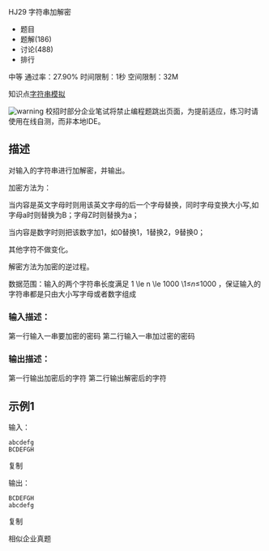 HJ29 字符串加解密







- 题目
- 题解(186)
- 讨论(488)
- 排行

中等 通过率：27.90% 时间限制：1秒 空间限制：32M

知识点[字符串](https://www.nowcoder.com/exam/oj/ta?tpId=37?tag=579)[模拟](https://www.nowcoder.com/exam/oj/ta?tpId=37?tag=595)

![warning](https://static.nowcoder.com/fe/file/images/web/ta/warning.png) 校招时部分企业笔试将禁止编程题跳出页面，为提前适应，练习时请使用在线自测，而非本地IDE。

## 描述

对输入的字符串进行加解密，并输出。

加密方法为：

当内容是英文字母时则用该英文字母的后一个字母替换，同时字母变换大小写,如字母a时则替换为B；字母Z时则替换为a；

当内容是数字时则把该数字加1，如0替换1，1替换2，9替换0；

其他字符不做变化。

解密方法为加密的逆过程。

数据范围：输入的两个字符串长度满足 1 \le n \le 1000 \1≤*n*≤1000 ，保证输入的字符串都是只由大小写字母或者数字组成

### 输入描述：

第一行输入一串要加密的密码
第二行输入一串加过密的密码

### 输出描述：

第一行输出加密后的字符
第二行输出解密后的字符

## 示例1

输入：

```
abcdefg
BCDEFGH
```

复制

输出：

```
BCDEFGH
abcdefg
```

复制

相似企业真题